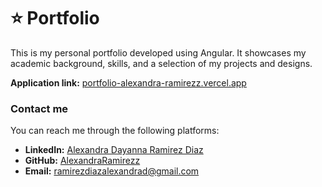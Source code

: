 # ⭐ Portfolio
This is my personal portfolio developed using Angular. It showcases my academic background, skills, and a selection of my projects and designs.<br>

**Application link:** [portfolio-alexandra-ramirezz.vercel.app](https://portfolio-alexandra-ramirezz.vercel.app/)

### Contact me
You can reach me through the following platforms:

- **LinkedIn:** [Alexandra Dayanna Ramirez Diaz](https://www.linkedin.com/in/alexandra-dayanna-ramirez-diaz)
- **GitHub:** [AlexandraRamirezz](https://github.com/AlexandraRamirezz)
- **Email:** ramirezdiazalexandrad@gmail.com
